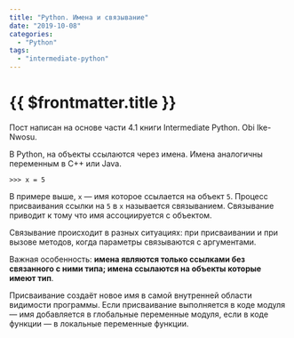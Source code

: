 ```yaml
---
title: "Python. Имена и связывание"
date: "2019-10-08"
categories: 
  - "Python"
tags: 
  - "intermediate-python"
---
```


# {{ $frontmatter.title }}

Пост написан на основе части 4.1 книги Intermediate Python. Obi Ike-Nwosu.

В Python, на объекты ссылаются через имена. Имена аналогичны переменным в C++ или Java.

```
>>> x = 5
```

В примере выше, `x` — имя которое ссылается на объект `5`. Процесс присваивания ссылки на `5` в `x` называется связыванием. Связывание приводит к тому что имя ассоциируется с объектом.

Связывание происходит в разных ситуациях: при присваивании и при вызове методов, когда параметры связываются с аргументами.

Важная особенность: **имена являются только ссылками без связанного с ними типа; имена ссылаются на объекты которые имеют тип**.

Присваивание создаёт новое имя в самой внутренней области видимости программы. Если присваивание выполняется в коде модуля — имя добавляется в глобальные переменные модуля, если в коде функции — в локальные переменные функции.
